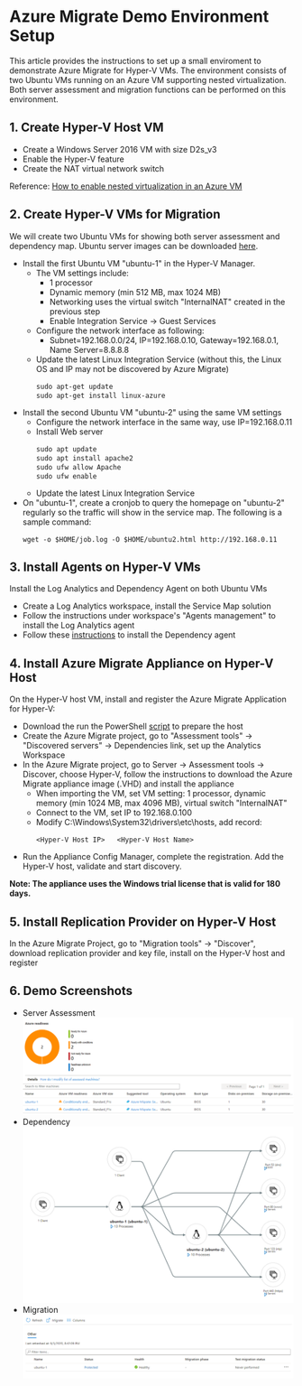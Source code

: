# Azure Migrate Demo Environment Setup
This article provides the instructions to set up a small enviroment to demonstrate Azure Migrate for Hyper-V VMs. The environment consists of two Ubuntu VMs running on an Azure VM supporting nested virtualization. Both server assessment and migration functions can be performed on this environment.

## 1. Create Hyper-V Host VM
- Create a Windows Server 2016 VM with size D2s_v3
- Enable the Hyper-V feature
- Create the NAT virtual network switch

Reference: [How to enable nested virtualization in an Azure VM](https://docs.microsoft.com/en-us/azure/virtual-machines/windows/nested-virtualization)

## 2. Create Hyper-V VMs for Migration
We will create two Ubuntu VMs for showing both server assessment and dependency map. Ubuntu server images can be downloaded [here](https://releases.ubuntu.com/18.04/).

- Install the first Ubuntu VM "ubuntu-1" in the Hyper-V Manager.
  - The VM settings include:
    - 1 processor
    - Dynamic memory (min 512 MB, max 1024 MB)
    - Networking uses the virtual switch "InternalNAT" created in the previous step
    - Enable Integration Service -> Guest Services
  - Configure the network interface as following:
    - Subnet=192.168.0.0/24, IP=192.168.0.10, Gateway=192.168.0.1, Name Server=8.8.8.8
  - Update the latest Linux Integration Service (without this, the Linux OS and IP may not be discovered by Azure Migrate)
    ```
    sudo apt-get update
    sudo apt-get install linux-azure
    ```
- Install the second Ubuntu VM "ubuntu-2" using the same VM settings
  - Configure the network interface in the same way, use IP=192.168.0.11
  - Install Web server
    ```
    sudo apt update
    sudo apt install apache2
    sudo ufw allow Apache
    sudo ufw enable
    ```
  - Update the latest Linux Integration Service
- On "ubuntu-1", create a cronjob to query the homepage on "ubuntu-2" regularly so the traffic will show in the service map. The following is a sample command:
  ```
  wget -o $HOME/job.log -O $HOME/ubuntu2.html http://192.168.0.11
  ```

## 3. Install Agents on Hyper-V VMs
Install the Log Analytics and Dependency Agent on both Ubuntu VMs
- Create a Log Analytics workspace, install the Service Map solution
- Follow the instructions under workspace's "Agents management" to install the Log Analytics agent
- Follow these [instructions](https://docs.microsoft.com/en-us/azure/azure-monitor/insights/vminsights-enable-hybrid#install-the-dependency-agent-on-linux) to install the Dependency agent

## 4. Install Azure Migrate Appliance on Hyper-V Host
On the Hyper-V host VM, install and register the Azure Migrate Application for Hyper-V:
- Download the run the PowerShell [script](https://docs.microsoft.com/en-us/azure/migrate/tutorial-prepare-hyper-v#run-the-script) to prepare the host
- Create the Azure Migrate project, go to "Assessment tools" -> "Discovered servers" -> Dependencies link, set up the Analytics Workspace
- In the Azure Migrate project, go to Server -> Assessment tools -> Discover, choose Hyper-V, follow the instructions to download the Azure Migrate appliance image (.VHD) and install the appliance
  - When importing the VM, set VM setting: 1 processor, dynamic memory (min 1024 MB, max 4096 MB), virtual switch "InternalNAT"
  - Connect to the VM, set IP to 192.168.0.100
  - Modify C:\Windows\System32\drivers\etc\hosts, add record:
    ```
    <Hyper-V Host IP>   <Hyper-V Host Name>
    ```
- Run the Appliance Config Manager, complete the registration. Add the Hyper-V host, validate and start discovery.

**Note: The appliance uses the Windows trial license that is valid for 180 days.**

## 5. Install Replication Provider on Hyper-V Host
In the Azure Migrate Project, go to "Migration tools" -> "Discover", download replication provider and key file, install on the Hyper-V host and register

## 6. Demo Screenshots
- Server Assessment
![](images/Assessment.png)
- Dependency
![](images/Dependency.png)
- Migration
![](images/Replication.png)
